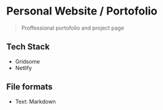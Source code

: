 # Personal Website / Portofolio

> Proffessional portofolio and project page

## Tech Stack

- Gridsome
- Netlify

## File formats

- Text: Markdown
